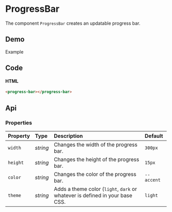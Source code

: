 # ProgressBar
The component `ProgressBar` creates an updatable progress bar.

## Demo

<div class="example">
  <div class="header">Example</div>
  <div class="content">
    <progress-bar></progress-bar>
  </div>
</div>

## Code

#### HTML
```html
<progress-bar></progress-bar>
```

## Api

### Properties

| Property | Type | Description | Default |
| :--- | :--- | :--- | :--- |
| `width` | *string* | Changes the width of the progress bar. | `300px` |
| `height` | *string* | Changes the height of the progress bar. | `15px` |
| `color` | *string* | Changes the color of the progress bar. | `--accent` |
| `theme` | *string* | Adds a theme color (`light`, `dark` or whatever is defined in your base CSS. | `light` |
